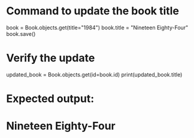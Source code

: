 # Command to update the book title
book = Book.objects.get(title="1984")
book.title = "Nineteen Eighty-Four"
book.save()

# Verify the update
updated_book = Book.objects.get(id=book.id)
print(updated_book.title)

# Expected output:
# Nineteen Eighty-Four